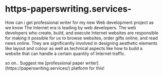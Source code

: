 # https-paperswriting.services-
How can i get professional writer for my new Web development project as we know The Internet era is leading by web developers. The web developers who create, build, and execute Internet websites are responsible for making it possible for us to browse websites, order gifts online, and read news online. They are significantly involved in designing aesthetic elements like layout and colour as well as technical aspects like how to build a website that can handle a certain quantity of Internet traffic.
<!DOCTYPE HTML>
<!-- This is how HTML comments look like -->
<html>
<!-- the title will appear on the page-->
<head>
<title>Employee Interests Survey</title>
</head>
<body>
so on..
Suggest me [professional paper writer](https://paperswriting.services/) platform for this!
